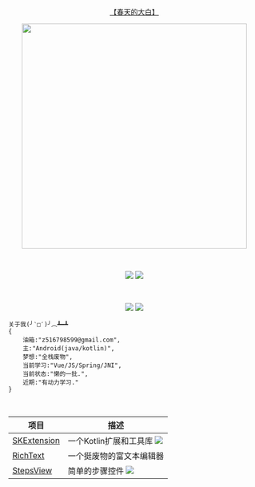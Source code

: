 
<center>
    <a href="https://blog.silvericekey.top">【春天的大白】</a>
</center>
<p align="center">
    <img src="https://github-readme-stats.vercel.app/api?username=SilverIceKey&count_private=true" width="450"/>
</p>
<br>
<p align="center">
    <img src="https://img.shields.io/badge/language-kotlin-orange.svg"/>
    <img src="https://img.shields.io/badge/license-MIT-blue"/>
</p>
<br>

<p align="center">
<img src="https://img.shields.io/badge/language-kotlin-orange.svg"/>
<img src="https://img.shields.io/badge/license-MIT-blue"/>
</p>

```
关于我(╯‵□′)╯︵┻━┻
{
    油箱:"z516798599@gmail.com",
    主:"Android(java/kotlin)",
    梦想:"全栈废物",
    当前学习:"Vue/JS/Spring/JNI",
    当前状态:"懒的一批.",
    近期:"有动力学习."
}
```
<br>

| 项目                                                         | 描述                                                         |
| ------------------------------------------------------------ | ------------------------------------------------------------ |
| [SKExtension](https://github.com/SilverIceKey/SIKExtension)  | 一个Kotlin扩展和工具库 <img src="https://jitpack.io/v/SilverIceKey/SIKExtension.svg"/> |
| [RichText](https://github.com/SilverIceKey/RichText)         | 一个挺废物的富文本编辑器 |
| [StepsView](https://github.com/SilverIceKey/StepsView)       | 简单的步骤控件 <img src="https://jitpack.io/v/SilverIceKey/StepsView.svg"/> |

